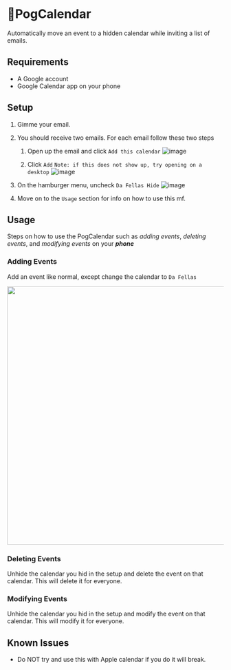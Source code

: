 # 📅PogCalendar

Automatically move an event to a hidden calendar while inviting a list of emails.

## Requirements

* A Google account
* Google Calendar app on your phone

## Setup

1. Gimme your email.

2. You should receive two emails. For each email follow these two steps

   1. Open up the email and click `Add this calendar`
   ![image](https://i.imgur.com/7kHIXx2.png)

   1. Click `Add` `Note: if this does not show up, try opening on a desktop`
   ![image](https://i.imgur.com/GMOlei8.png)

3. On the hamburger menu, uncheck `Da Fellas Hide`
![image](https://i.imgur.com/D2lo8D8.png)

4. Move on to the `Usage` section for info on how to use this mf.

## Usage

Steps on how to use the PogCalendar such as *adding events*, *deleting events*, and *modifying events* on your ***phone***

### Adding Events

Add an event like normal, except change the calendar to `Da Fellas`

<img src="https://i.imgur.com/MRxsSiy.jpeg" height="600px">

### Deleting Events

Unhide the calendar you hid in the setup and delete the event on that calendar. This will delete it for everyone.

### Modifying Events

Unhide the calendar you hid in the setup and modify the event on that calendar. This will modify it for everyone.

## Known Issues

* Do NOT try and use this with Apple calendar if you do it will break.